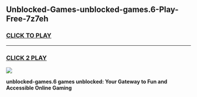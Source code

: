
## Unblocked-Games-unblocked-games.6-Play-Free-7z7eh
<h3>
<a href="https://premium76.site?title=unblocked-games.6&ref=17A">CLICK TO PLAY</a></h3>
<hr>

<h3>
<a href="https://premium76.site?title=unblocked-games.6&ref=17A">CLICK 2 PLAY</a>
  
</h3>

<a href="https://premium76.site?title=unblocked-games.6&ref=17A"><img src="https://clearcache.store/games.png"></a>


**unblocked-games.6 games unblocked: Your Gateway to Fun and Accessible Online Gaming**
